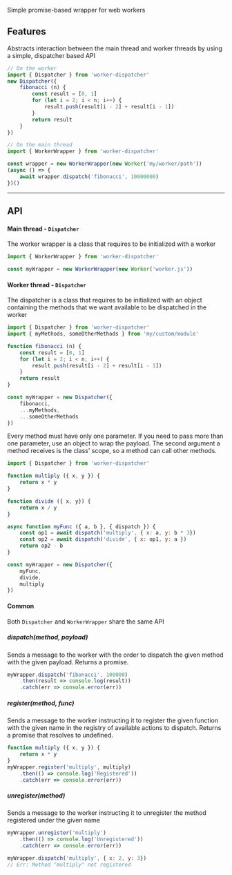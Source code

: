 Simple promise-based wrapper for web workers

## Features

Abstracts interaction between the main thread and worker threads by using a simple, dispatcher based API

```js
// On the worker
import { Dispatcher } from 'worker-dispatcher'
new Dispatcher({
    fibonacci (n) {
        const result = [0, 1]
        for (let i = 2; i < n; i++) {
            result.push(result[i - 2] + result[i - 1])
        }
        return result
    }
})

// On the main thread
import { WorkerWrapper } from 'worker-dispatcher'

const wrapper = new WorkerWrapper(new Worker('my/worker/path'))
(async () => {
    await wrapper.dispatch('fibonacci', 10000000)
})()
```

---

## API

#### Main thread - `Dispatcher`

The worker wrapper is a class that requires to be initialized with a worker

```js
import { WorkerWrapper } from 'worker-dispatcher'

const myWrapper = new WorkerWrapper(new Worker('worker.js'))
```

#### Worker thread - `Dispatcher`

The dispatcher is a class that requires to be initialized with an object containing the methods that we want available to be dispatched in the worker

```js
import { Dispatcher } from 'worker-dispatcher'
import { myMethods, someOtherMethods } from 'my/custom/module'

function fibonacci (n) {
	const result = [0, 1]
	for (let i = 2; i < n; i++) {
		result.push(result[i - 2] + result[i - 1])
	}
	return result
}

const myWrapper = new Dispatcher({
	fibonacci,
	...myMethods,
	...someOtherMethods
})
```

Every method must have only one parameter. If you need to pass more than one parameter, use an object to wrap the payload.
The second argument a method receives is the class' scope, so a method can call other methods.

```js
import { Dispatcher } from 'worker-dispatcher'

function multiply ({ x, y }) {
	return x * y
}

function divide ({ x, y}) {
	return x / y
}

async function myFunc ({ a, b }, { dispatch }) {
	const op1 = await dispatch('multiply', { x: a, y: b * 3})
	const op2 = await dispatch('divide', { x: op1, y: a })
	return op2 - b
}

const myWrapper = new Dispatcher({
	myFunc,
	divide,
	multiply
})
```

#### Common

Both `Dispatcher` and `WorkerWrapper` share the same API

##### dispatch(method, payload)

Sends a message to the worker with the order to dispatch the given method with the given payload. Returns a promise.

```js
myWrapper.dispatch('fibonacci', 100000)
	.then(result => console.log(result))
	.catch(err => console.error(err))
```

##### register(method, func)

Sends a message to the worker instructing it to register the given function with the given name in the registry of available actions to dispatch. Returns a promise that resolves to undefined.

```js
function multiply ({ x, y }) {
	return x * y
}
myWrapper.register('multiply', multiply)
	.then(() => console.log('Registered'))
	.catch(err => console.error(err))
```

##### unregister(method)

Sends a message to the worker instructing it to unregister the method registered under the given name

```js
myWrapper.unregister('multiply')
	.then(() => console.log('Unregistered'))
	.catch(err => console.error(err))

myWrapper.dispatch('multiply', { x: 2, y: 3})
// Err: Method "multiply" not registered
```
